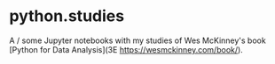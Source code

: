 # python.studies
A / some Jupyter notebooks with my studies of Wes McKinney's book [Python for Data Analysis](3E https://wesmckinney.com/book/).
